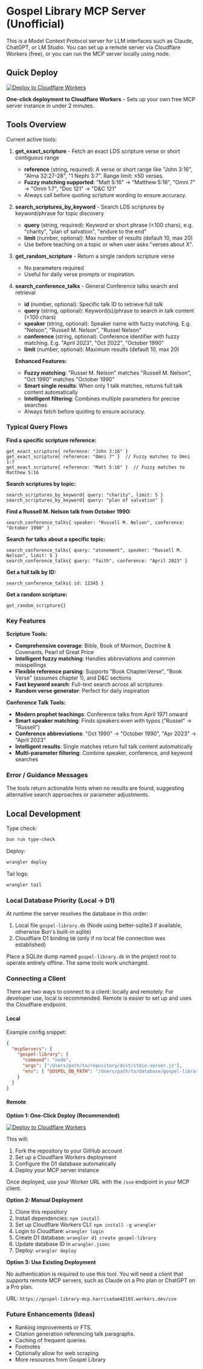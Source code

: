 # Gospel Library MCP Server (Unofficial)

This is a Model Context Protocol server for LLM interfaces such as Claude, ChatGPT, or LM Studio. You can set up a remote server via Cloudflare Workers (free), or you can run the MCP server locally using node.

## Quick Deploy

[![Deploy to Cloudflare Workers](https://deploy.workers.cloudflare.com/button)](https://deploy.workers.cloudflare.com/?url=https://github.com/adammharris/gospel-library-mcp)

**One-click deployment to Cloudflare Workers** - Sets up your own free MCP server instance in under 2 minutes.


## Tools Overview

Current active tools:

1. **get_exact_scripture** - Fetch an exact LDS scripture verse or short contiguous range
   - **reference** (string, required): A verse or short range like "John 3:16", "Alma 32:27-28", "1 Nephi 3:7". Range limit: ≤50 verses.
   - **Fuzzy matching supported**: "Matt 5:16" → "Matthew 5:16", "Omni 7" → "Omni 1:7", "Doc 121" → "D&C 121"
   - Always call before quoting scripture wording to ensure accuracy.

2. **search_scriptures_by_keyword** - Search LDS scriptures by keyword/phrase for topic discovery
   - **query** (string, required): Keyword or short phrase (<100 chars), e.g. "charity", "plan of salvation", "endure to the end"
   - **limit** (number, optional): Max number of results (default 10, max 20)
   - Use before teaching on a topic or when user asks "verses about X".

3. **get_random_scripture** - Return a single random scripture verse
   - No parameters required
   - Useful for daily verse prompts or inspiration.

4. **search_conference_talks** - General Conference talks search and retrieval
   - **id** (number, optional): Specific talk ID to retrieve full talk
   - **query** (string, optional): Keyword(s)/phrase to search in talk content (<100 chars)
   - **speaker** (string, optional): Speaker name with fuzzy matching. E.g. "Nelson", "Russell M. Nelson", "Russel Nelson"
   - **conference** (string, optional): Conference identifier with fuzzy matching. E.g. "April 2023", "Oct 2022", "October 1990"
   - **limit** (number, optional): Maximum results (default 10, max 20)
   
   **Enhanced Features:**
   - **Fuzzy matching**: "Russel M. Nelson" matches "Russell M. Nelson", "Oct 1990" matches "October 1990"
   - **Smart single results**: When only 1 talk matches, returns full talk content automatically
   - **Intelligent filtering**: Combines multiple parameters for precise searches
   - Always fetch before quoting to ensure accuracy.

### Typical Query Flows

**Find a specific scripture reference:**
```
get_exact_scripture{ reference: "John 3:16" }
get_exact_scripture{ reference: "Omni 7" }  // Fuzzy matches to Omni 1:7
get_exact_scripture{ reference: "Matt 5:16" }  // Fuzzy matches to Matthew 5:16
```

**Search scriptures by topic:**
```
search_scriptures_by_keyword{ query: "charity", limit: 5 }
search_scriptures_by_keyword{ query: "plan of salvation" }
```

**Find a Russell M. Nelson talk from October 1990:**
```
search_conference_talks{ speaker: "Russell M. Nelson", conference: "October 1990" }
```

**Search for talks about a specific topic:**
```
search_conference_talks{ query: "atonement", speaker: "Russell M. Nelson", limit: 5 }
search_conference_talks{ query: "faith", conference: "April 2023" }
```

**Get a full talk by ID:**
```
search_conference_talks{ id: 12345 }
```

**Get a random scripture:**
```
get_random_scripture{}
```

### Key Features

**Scripture Tools:**
- **Comprehensive coverage**: Bible, Book of Mormon, Doctrine & Covenants, Pearl of Great Price
- **Intelligent fuzzy matching**: Handles abbreviations and common misspellings
- **Flexible reference parsing**: Supports "Book Chapter:Verse", "Book Verse" (assumes chapter 1), and D&C sections
- **Fast keyword search**: Full-text search across all scriptures
- **Random verse generator**: Perfect for daily inspiration

**Conference Talk Tools:**
- **Modern prophet teachings**: Conference talks from April 1971 onward
- **Smart speaker matching**: Finds speakers even with typos ("Russel" → "Russell")
- **Conference abbreviations**: "Oct 1990" → "October 1990", "Apr 2023" → "April 2023"
- **Intelligent results**: Single matches return full talk content automatically
- **Multi-parameter filtering**: Combine speaker, conference, and keyword searches

### Error / Guidance Messages
The tools return actionable hints when no results are found, suggesting alternative search approaches or parameter adjustments.

## Local Development

Type check:
```bash
bun run type-check
```

Deploy:
```bash
wrangler deploy
```

Tail logs:
```bash
wrangler tail
```

### Local Database Priority (Local -> D1)
At runtime the server resolves the database in this order:
1. Local file `gospel-library.db` (Node using better-sqlite3 if available, otherwise Bun's built-in sqlite)
2. Cloudflare D1 binding `DB` (only if no local file connection was established)

Place a SQLite dump named `gospel-library.db` in the project root to operate entirely offline. The same tools work unchanged.

### Connecting a Client

There are two ways to connect to a client: locally and remotely. For developer use, local is recommended. Remote is easier to set up and uses the Cloudflare endpoint.

#### Local

Example config snippet:
```json
{
  "mcpServers": {
    "gospel-library": {
      "command": "node",
      "args": ["/Users/path/to/repository/dist/stdio-server.js"],
      "env": { "GOSPEL_DB_PATH": "/Users/path/to/database/gospel-library.db"}
    }
  }
}
```

#### Remote

**Option 1: One-Click Deploy (Recommended)**

[![Deploy to Cloudflare Workers](https://deploy.workers.cloudflare.com/button)](https://deploy.workers.cloudflare.com/?url=https://github.com/adammharris/gospel-library-mcp)

This will:
1. Fork the repository to your GitHub account
2. Set up a Cloudflare Workers deployment
3. Configure the D1 database automatically
4. Deploy your MCP server instance

Once deployed, use your Worker URL with the `/sse` endpoint in your MCP client.

**Option 2: Manual Deployment**

1. Clone this repository
2. Install dependencies: `npm install`
3. Set up Cloudflare Workers CLI: `npm install -g wrangler`
4. Login to Cloudflare: `wrangler login`
5. Create D1 database: `wrangler d1 create gospel-library`
6. Update database ID in `wrangler.jsonc`
7. Deploy: `wrangler deploy`

**Option 3: Use Existing Deployment**

No authentication is required to use this tool. You will need a client that supports remote MCP servers, such as Claude on a Pro plan or ChatGPT on a Pro plan.

URL: `https://gospel-library-mcp.harrisadam42103.workers.dev/sse`

### Future Enhancements (Ideas)
* Ranking improvements or FTS.
* Citation generation referencing talk paragraphs.
* Caching of frequent queries.
* Footnotes
* Optionally allow for web scraping
* More resources from Gospel Library
